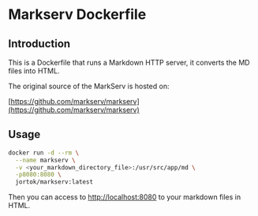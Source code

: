 # Markserv Dockerfile

## Introduction

This is a Dockerfile that runs a Markdown HTTP server, it converts the MD files into HTML.

The original source of the MarkServ is hosted on: 

[https://github.com/markserv/markserv](https://github.com/markserv/markserv)

## Usage

```bash
docker run -d --rm \
  --name markserv \
  -v <your_markdown_directory_file>:/usr/src/app/md \
  -p8080:8080 \
  jortok/markserv:latest
```

Then you can access to [http://localhost:8080](http://localhost:8080) to your markdown files in HTML.
